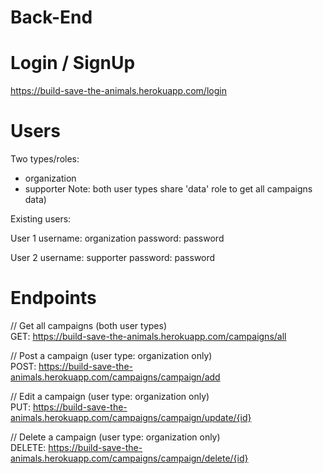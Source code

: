 # Back-End

# Login / SignUp

https://build-save-the-animals.herokuapp.com/login

# Users
Two types/roles:
- organization
- supporter
Note: both user types share 'data' role to get all campaigns data)

Existing users:

User 1
username: organization
password: password

User 2
username: supporter
password: password

# Endpoints
// Get all campaigns (both user types)<br>
 GET: https://build-save-the-animals.herokuapp.com/campaigns/all

// Post a campaign (user type: organization only)<br>
 POST: https://build-save-the-animals.herokuapp.com/campaigns/campaign/add

// Edit a campaign (user type: organization only)<br>
 PUT: https://build-save-the-animals.herokuapp.com/campaigns/campaign/update/{id}

// Delete a campaign (user type: organization only)<br>
 DELETE: https://build-save-the-animals.herokuapp.com/campaigns/campaign/delete/{id}




